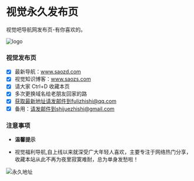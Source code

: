 # 视觉永久发布页

视觉吧导航网发布页-有你喜欢的。

![logo](https://ae01.alicdn.com/kf/U84071e69b9f64d3493bea7b8579c6cf4D.png)
### 视觉发布页



- [x] 最新导航：www.saozd.com
- [x] 视觉知识博客：www.saozs.com
- [x] 请大家 Ctrl+D 收藏本页
- [x] 多次更换域名给老朋友回家的路
- [x] 获取最新地址请发邮件到fulizhishi@qq.com
- [x] 备用：请发邮件到shijuezhishi@gmail.com

### 注意事项

- **温馨提示**

- 视觉福利导航,自上线以来就深受广大年轻人喜欢，主要专注于网络热门分享，收藏本站从此不再为夜里寂寞难耐，总为单身发愁啦！



![永久地址](https://ae01.alicdn.com/kf/U71492cbcb9ea484089fb1c0368eb3c08u.png)

